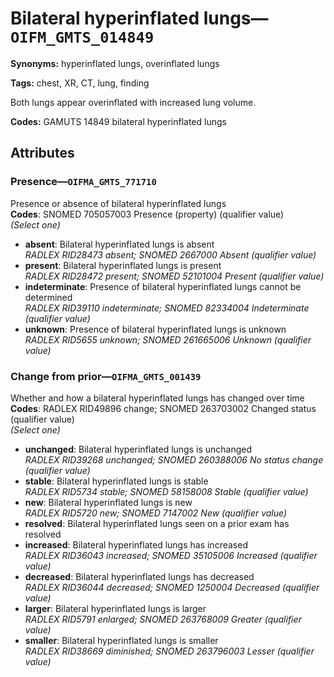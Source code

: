 # Bilateral hyperinflated lungs—`OIFM_GMTS_014849`

**Synonyms:** hyperinflated lungs, overinflated lungs

**Tags:** chest, XR, CT, lung, finding

Both lungs appear overinflated with increased lung volume.

**Codes:** GAMUTS 14849 bilateral hyperinflated lungs

## Attributes

### Presence—`OIFMA_GMTS_771710`

Presence or absence of bilateral hyperinflated lungs  
**Codes**: SNOMED 705057003 Presence (property) (qualifier value)  
*(Select one)*

- **absent**: Bilateral hyperinflated lungs is absent  
_RADLEX RID28473 absent; SNOMED 2667000 Absent (qualifier value)_
- **present**: Bilateral hyperinflated lungs is present  
_RADLEX RID28472 present; SNOMED 52101004 Present (qualifier value)_
- **indeterminate**: Presence of bilateral hyperinflated lungs cannot be determined  
_RADLEX RID39110 indeterminate; SNOMED 82334004 Indeterminate (qualifier value)_
- **unknown**: Presence of bilateral hyperinflated lungs is unknown  
_RADLEX RID5655 unknown; SNOMED 261665006 Unknown (qualifier value)_

### Change from prior—`OIFMA_GMTS_001439`

Whether and how a bilateral hyperinflated lungs has changed over time  
**Codes**: RADLEX RID49896 change; SNOMED 263703002 Changed status (qualifier value)  
*(Select one)*

- **unchanged**: Bilateral hyperinflated lungs is unchanged  
_RADLEX RID39268 unchanged; SNOMED 260388006 No status change (qualifier value)_
- **stable**: Bilateral hyperinflated lungs is stable  
_RADLEX RID5734 stable; SNOMED 58158008 Stable (qualifier value)_
- **new**: Bilateral hyperinflated lungs is new  
_RADLEX RID5720 new; SNOMED 7147002 New (qualifier value)_
- **resolved**: Bilateral hyperinflated lungs seen on a prior exam has resolved  
- **increased**: Bilateral hyperinflated lungs has increased  
_RADLEX RID36043 increased; SNOMED 35105006 Increased (qualifier value)_
- **decreased**: Bilateral hyperinflated lungs has decreased  
_RADLEX RID36044 decreased; SNOMED 1250004 Decreased (qualifier value)_
- **larger**: Bilateral hyperinflated lungs is larger  
_RADLEX RID5791 enlarged; SNOMED 263768009 Greater (qualifier value)_
- **smaller**: Bilateral hyperinflated lungs is smaller  
_RADLEX RID38669 diminished; SNOMED 263796003 Lesser (qualifier value)_